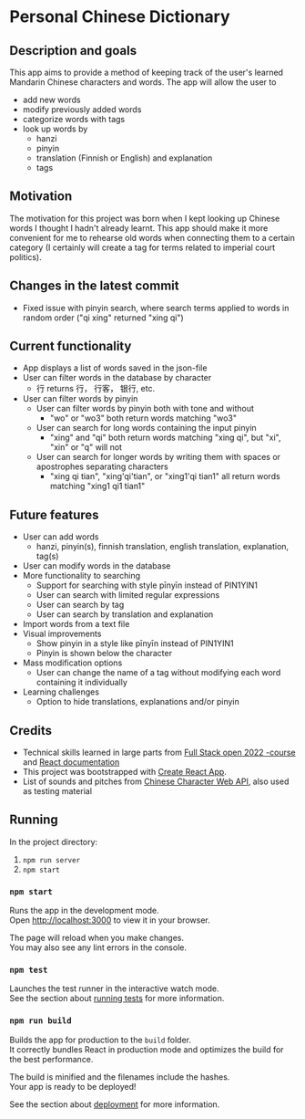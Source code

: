 # Personal Chinese Dictionary

## Description and goals

This app aims to provide a method of keeping track of the user's learned Mandarin Chinese characters and words. The app will allow the user to
- add new words
- modify previously added words
- categorize words with tags
- look up words by
  - hanzi
  - pinyin
  - translation (Finnish or English) and explanation
  - tags

## Motivation

The motivation for this project was born when I kept looking up Chinese words I thought I hadn't already learnt. This app should make it more convenient for me to rehearse old words when connecting them to a certain category (I certainly will create a tag for terms related to imperial court politics).

## Changes in the latest commit

- Fixed issue with pinyin search, where search terms applied to words in random order ("qi xing" returned "xing qi")

## Current functionality

- App displays a list of words saved in the json-file
- User can filter words in the database by character
  - 行 returns 行， 行客， 银行, etc.
- User can filter words by pinyin
  - User can filter words by pinyin both with tone and without
    - "wo" or "wo3" both return words matching "wo3"
  - User can search for long words containing the input pinyin
    - "xing" and "qi" both return words matching "xing qi", but "xi", "xin" or "q" will not
  - User can search for longer words by writing them with spaces or apostrophes separating characters
    - "xing qi tian", "xing'qi'tian", or "xing1'qi tian1" all return words matching "xing1 qi1 tian1"

## Future features

- User can add words
  - hanzi, pinyin(s), finnish translation, english translation, explanation, tag(s)
- User can modify words in the database
- More functionality to searching
  - Support for searching with style pīnyīn instead of PIN1YIN1
  - User can search with limited regular expressions
  - User can search by tag
  - User can search by translation and explanation
- Import words from a text file
- Visual improvements
  - Show pinyin in a style like pīnyīn instead of PIN1YIN1
  - Pinyin is shown below the character
- Mass modification options
  - User can change the name of a tag without modifying each word containing it individually
- Learning challenges
  - Option to hide translations, explanations and/or pinyin

## Credits

- Technical skills learned in large parts from [Full Stack open 2022 -course](https://fullstackopen.com/) and [React documentation](https://reactjs.org/)
- This project was bootstrapped with [Create React App](https://github.com/facebook/create-react-app).
- List of sounds and pitches from [Chinese Character Web API](http://ccdb.hemiola.com/), also used as testing material

## Running

In the project directory:
1. `npm run server`
2. `npm start`

### `npm start`

Runs the app in the development mode.\
Open [http://localhost:3000](http://localhost:3000) to view it in your browser.

The page will reload when you make changes.\
You may also see any lint errors in the console.

### `npm test`

Launches the test runner in the interactive watch mode.\
See the section about [running tests](https://facebook.github.io/create-react-app/docs/running-tests) for more information.

### `npm run build`

Builds the app for production to the `build` folder.\
It correctly bundles React in production mode and optimizes the build for the best performance.

The build is minified and the filenames include the hashes.\
Your app is ready to be deployed!

See the section about [deployment](https://facebook.github.io/create-react-app/docs/deployment) for more information.

